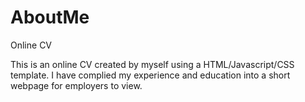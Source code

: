 # AboutMe
Online CV


This is an online CV created by myself using a HTML/Javascript/CSS template.
I have complied my experience and education into a short webpage for employers to view.
